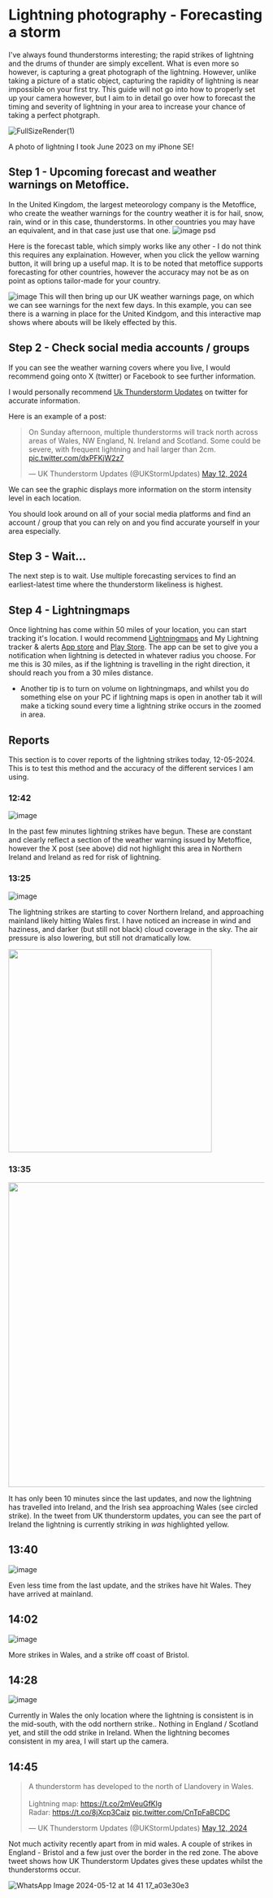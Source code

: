 # Lightning photography - Forecasting a storm

I've always found thunderstorms interesting; the rapid strikes of lightning and the drums of thunder are simply excellent. What is even more so however, is capturing a great photograph of the lightning. However, unlike taking a picture of a static object, capturing the rapidity of lightning is near impossible on your first try. This guide will not go into how to properly set up your camera however, but I aim to in detail go over how to forecast the timing and severity of lightning in your area to increase your chance of taking a perfect photgraph.

![FullSizeRender(1)](https://github.com/swift109/swift109.github.io/assets/169585362/4a52d5af-28e9-477c-9a46-93caf5795580)
<figcaption>A photo of lightning I took June 2023 on my iPhone SE!</figcaption>

## Step 1 - Upcoming forecast and weather warnings on Metoffice.
In the United Kingdom, the largest meteorology company is the Metoffice, who create the weather warnings for the country weather it is for hail, snow, rain, wind or in this case, thunderstorms. In other countries you may have an equivalent, and in that case just use that one. 
![image psd](https://github.com/swift109/swift109.github.io/assets/169585362/abafa5d6-d493-4bad-9d3c-199830b1b86d)


Here is the forecast table, which simply works like any other - I do not think this requires any explaination. However, when you click the yellow warning button, it will bring up a useful map. It is to be noted that metoffice supports forecasting for other countries, however the accuracy may not be as on point as options tailor-made for your country.



![image](https://github.com/swift109/swift109.github.io/assets/169585362/036e436c-dcb4-4988-91c3-c00b67909978)
This will then bring up our UK weather warnings page, on which we can see warnings for the next few days. In this example, you can see there is a warning in place for the United Kindgom, and this interactive map shows where abouts will be likely effected by this. 

## Step 2 - Check social media accounts / groups
If you can see the weather warning covers where you live, I would recommend going onto X (twitter) or Facebook to see further information. 

I would personally recommend [Uk Thunderstorm Updates](https://twitter.com/UKStormUpdates) on twitter for accurate information. 

Here is an example of a post:
<blockquote class="twitter-tweet"><p lang="en" dir="ltr">On Sunday afternoon, multiple thunderstorms will track north across areas of Wales, NW England, N. Ireland and Scotland. Some could be severe, with frequent lightning and hail larger than 2cm. <a href="https://t.co/dxPFKjW2z7">pic.twitter.com/dxPFKjW2z7</a></p>&mdash; UK Thunderstorm Updates (@UKStormUpdates) <a href="https://twitter.com/UKStormUpdates/status/1789536018988765581?ref_src=twsrc%5Etfw">May 12, 2024</a></blockquote> <script async src="https://platform.twitter.com/widgets.js" charset="utf-8"></script> 

We can see the graphic displays more information on the storm intensity level in each location. 

You should look around on all of your social media platforms and find an account / group that you can rely on and you find accurate yourself in your area especially.

## Step 3 - Wait...
The next step is to wait. Use multiple forecasting services to find an earliest-latest time where the thunderstorm likeliness is highest. 


## Step 4 - Lightningmaps
Once lightning has come within 50 miles of your location, you can start tracking it's location. I would recommend [Lightningmaps](lightningmaps.org) and My Lightning tracker & alerts [App store](https://apps.apple.com/us/app/my-lightning-tracker-alerts/id1175031987) and [Play Store](https://play.google.com/store/apps/details?id=com.jrustonapps.mylightningtracker&hl=en_GB&gl=US&pli=1). The app can be set to give you a notification when lightning is detected in whatever radius you choose. For me this is 30 miles, as if the lightning is travelling in the right direction, it should reach you from a 30 miles distance. 
- Another tip is to turn on volume on lightningmaps, and whilst you do something else on your PC if lightning maps is open in another tab it will make a ticking sound every time a lightning strike occurs in the zoomed in area.


## Reports
This section is to cover reports of the lightning strikes today, 12-05-2024. This is to test this method and the accuracy of the different services I am using. 

### 12:42
![image](https://github.com/swift109/swift109.github.io/assets/169585362/8f8943d4-a597-4f41-8275-fa9f6c53d049)

In the past few minutes lightning strikes have begun. These are constant and clearly reflect a section of the weather warning issued by Metoffice, however the X post (see above) did not highlight this area in Northern Ireland and Ireland as red for risk of lightning.

### 13:25
![image](https://github.com/swift109/swift109.github.io/assets/169585362/d38d8450-097f-4670-8517-51a114cfbf8f)

The lightning strikes are starting to cover Northern Ireland, and approaching mainland likely hitting Wales first.
I have noticed an increase in wind and haziness, and darker (but still not black) cloud coverage in the sky. 
The air pressure is also lowering, but still not dramatically low.

<img src="https://github.com/swift109/swift109.github.io/assets/169585362/b2675749-d43c-4f3d-a45a-8489c9dab2ee" width="400">

### 13:35
<img src="https://github.com/swift109/swift109.github.io/assets/169585362/63d7bbce-90f5-492d-890c-cf2a23f4e43c" width="600">

It has only been 10 minutes since the last updates, and now the lightning has travelled into Ireland, and the Irish sea approaching Wales (see circled strike). In the tweet from UK thunderstorm updates, you can see the part of Ireland the lightning is currently striking in _was_ highlighted yellow. 

## 13:40 
![image](https://github.com/swift109/swift109.github.io/assets/169585362/410f7c11-625b-404d-be26-49f5b62a1a93)

Even less time from the last update, and the strikes have hit Wales. They have arrived at mainland.

## 14:02
![image](https://github.com/swift109/swift109.github.io/assets/169585362/0e77ac81-e29b-4f98-aaa4-e5ec408d817c)

More strikes in Wales, and a strike off coast of Bristol.

## 14:28
![image](https://github.com/swift109/swift109.github.io/assets/169585362/51e05266-32be-4f26-9be9-944cc43dbdae)

Currently in Wales the only location where the lightning is consistent is in the mid-south, with the odd northern strike.. Nothing in England / Scotland yet, and still the odd strike in Ireland. When the lightning becomes consistent in my area, I will start up the camera.

## 14:45
<blockquote class="twitter-tweet"><p lang="en" dir="ltr">A thunderstorm has developed to the north of Llandovery in Wales.<br><br>Lightning map: <a href="https://t.co/2mVeuGfKlg">https://t.co/2mVeuGfKlg</a><br>Radar: <a href="https://t.co/8jXcp3Caiz">https://t.co/8jXcp3Caiz</a> <a href="https://t.co/CnTpFaBCDC">pic.twitter.com/CnTpFaBCDC</a></p>&mdash; UK Thunderstorm Updates (@UKStormUpdates) <a href="https://twitter.com/UKStormUpdates/status/1789637933537841624?ref_src=twsrc%5Etfw">May 12, 2024</a></blockquote> <script async src="https://platform.twitter.com/widgets.js" charset="utf-8"></script> 

Not much activity recently apart from in mid wales. A couple of strikes in England - Bristol and a few just over the border in the red zone. The above tweet shows how UK Thunderstorm Updates gives these updates whilst the thunderstorms occur.

![WhatsApp Image 2024-05-12 at 14 41 17_a03e30e3](https://github.com/swift109/swift109.github.io/assets/169585362/beaff22b-36a9-4cf2-9470-8e244da9ecab)




